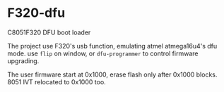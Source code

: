 F320-dfu
========

C8051F320 DFU boot loader

The project use F320's usb function, emulating atmel atmega16u4's dfu mode.
use `flip` on window, or `dfu-programmer` to control firmware upgrading.

The user firmware start at 0x1000, erase flash only after 0x1000 blocks.
8051 IVT relocated to 0x1000 too.
